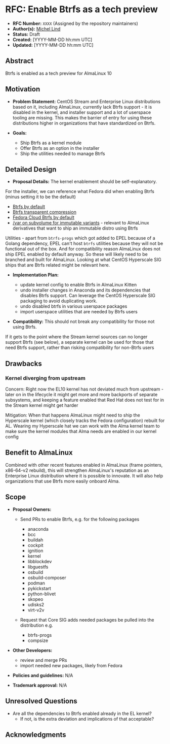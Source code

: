 # RFC: Enable Btrfs as a tech preview

* **RFC Number:** `XXXX` (Assigned by the repository maintainers)
* **Author(s):** [Michel Lind](michel@meta.com)
* **Status:** Draft
* **Created:** [YYYY-MM-DD hh:mm UTC]
* **Updated:** [YYYY-MM-DD hh:mm UTC]

## Abstract

Btrfs is enabled as a tech preview for AlmaLinux 10

## Motivation

* **Problem Statement:** CentOS Stream and Enterprise Linux distributions based on it, including AlmaLinux, currently lack Btrfs support - it is disabled in the kernel, and installer support and a lot of userspace tooling are missing. This makes the barrier of entry for using these distributions higher in organizations that have standardized on Btrfs.

* **Goals:**
  * Ship Btrfs as a kernel module
  * Offer Btrfs as an option in the installer
  * Ship the utilities needed to manage Btrfs

## Detailed Design

* **Proposal Details:** 
The kernel enablement should be self-explanatory.

For the installer, we can reference what Fedora did when enabling Btrfs (minus setting it to be the default)

  * [Btrfs by default](https://fedoraproject.org/wiki/Changes/BtrfsByDefault)
  * [Btrfs transparent compression](https://fedoraproject.org/wiki/Changes/BtrfsTransparentCompression)
  * [Fedora Cloud Btrfs by default](https://fedoraproject.org/wiki/Changes/FedoraCloudBtrfsByDefault)
  * [/var on subvolume for immutable variants](https://fedoraproject.org/wiki/Changes/VarSubvol4SilverblueKinoite) - relevant to AlmaLinux derivatives that want to ship an immutable distro using Btrfs

Utilities - apart from `btrfs-progs` which got added to EPEL because of a Golang dependency, EPEL can't host `btrfs` utilities because they will not be functional out of the box. And for compatibility reason AlmaLinux does not ship EPEL enabled by default anyway. So these will likely need to be branched and built for AlmaLinux. Looking at what CentOS Hyperscale SIG ships that are Btrfs related might be relevant here.

* **Implementation Plan:**
  * update kernel config to enable Btrfs in AlmaLinux Kitten
  * undo installer changes in Anaconda and its dependencies that disables Btrfs support. Can leverage the CentOS Hyperscale SIG packaging to avoid duplicating work.
  * undo disabled btrfs in various userspace packages
  * import userspace utilities that are needed by Btrfs users
  
* **Compatibility:** 
This should not break any compatibility for those not using Btrfs.

If it gets to the point where the Stream kernel sources can no longer support Btrfs (see below), a separate kernel can be used for those that need Btrfs support, rather than risking compatibility for non-Btrfs users

## Drawbacks

### Kernel diverging from upstream
Concern: Right now the EL10 kernel has not deviated much from upstream - later on in the lifecycle it might get more and more backports of separate subsystems, and keeping a feature enabled that Red Hat does not test for in the Stream kernel might get harder

Mitigation: When that happens AlmaLinux might need to ship the Hyperscale kernel (which closely tracks the Fedora configuration) rebuilt for AL. Wearing my Hyperscale hat we can work with the Alma kernel team to make sure the kernel modules that Alma needs are enabled in our kernel config

## Benefit to AlmaLinux

Combined with other recent features enabled in AlmaLinux (frame pointers, x86-64-v2 rebuild), this will strengthen AlmaLinux's reputation as an Enterprise Linux distribution where it is possible to innovate. It will also help organizations that use Btrfs more easily onboard Alma.

## Scope

* **Proposal Owners:**

  * Send PRs to enable Btrfs, e.g. for the following packages
    * anaconda
    * bcc
    * buildah
    * cockpit
    * ignition
    * kernel
    * libblockdev
    * libguestfs
    * osbuild
    * osbuild-composer
    * podman
    * pykickstart
    * python-blivet
    * skopeo
    * udisks2
    * virt-v2v

  * Request that Core SIG adds needed packages be pulled into the distribution e.g.
    * btrfs-progs
    * compsize
    
* **Other Developers:**
  * review and merge PRs
  * import needed new packages, likely from Fedora
  
* **Policies and guidelines:** N/A
* **Trademark approval:** N/A

## Unresolved Questions

* Are all the dependencies to Btrfs enabled already in the EL kernel?
  * If not, is the extra deviation and implications of that acceptable?


## Acknowledgments



